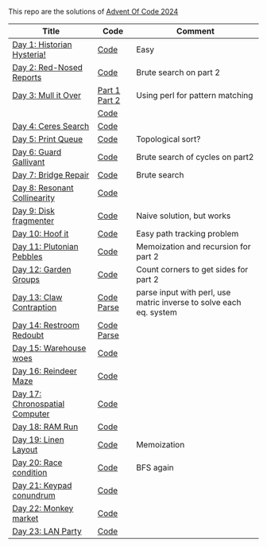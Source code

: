 This repo are the solutions of [Advent Of Code 2024](https://adventofcode/2024)

| Title                                                                  | Code                                  | Comment                                                            |
|------------------------------------------------------------------------|---------------------------------------|--------------------------------------------------------------------|
| [Day 1: Historian Hysteria!](https://adventofcode.com/2024/day/1)      | [Code](day1.q)                        | Easy                                                               |
| [Day 2: Red-Nosed Reports](https://adventofcode.com/2024/day/2)        | [Code](day2.q)                        | Brute search on part 2                                             |
| [Day 3: Mull it Over](https://adventofcode.com/2024/day/3)             | [Part 1](day3.pl) [Part 2](day3_2.pl) | Using perl for pattern matching                                    |
|                                                                        | [Code](day3.q)                        |                                                                    |
| [Day 4: Ceres Search](https://adventofcode.com/2024/day/4)             | [Code](day4.q)                        |                                                                    |
| [Day 5: Print Queue](https://adventofcode.com/2024/day/5)              | [Code](day5.q)                        | Topological sort?                                                  |
| [Day 6: Guard Gallivant](https://adventofcode.com/2024/day/6)          | [Code](day6.q)                        | Brute search of cycles on part2                                    |
| [Day 7: Bridge Repair](https://adventofcode.com/2024/day/7)            | [Code](day7.q)                        | Brute search                                                       |
| [Day 8: Resonant Collinearity](https://adventofcode.com/2024/day/8)    | [Code](day8.q)                        |                                                                    |
| [Day 9: Disk fragmenter](https://adventofcode.com/2024/day/9)          | [Code](day9.q)                        | Naive solution, but works                                          |
| [Day 10: Hoof it](https://adventofcode.com/2024/day/10)                | [Code](day10.q)                       | Easy path tracking problem                                         |
| [Day 11: Plutonian Pebbles](https://adventofcode.com/2024/day/11)      | [Code](day11.q)                       | Memoization and recursion for part 2                               |
| [Day 12: Garden Groups](https://adventofcode.com/2024/day/12)          | [Code](day12.q)                       | Count corners to get sides for part 2                              |
| [Day 13: Claw Contraption](https://adventofcode.com/2024/day/13)       | [Code](day13.q) [Parse](day13.pl)     | parse input with perl, use matric inverse to solve each eq. system |
| [Day 14: Restroom Redoubt](https://adventofcode.com/2024/day/14)       | [Code](day14.q) [Parse](day14.pl)     |                                                                    |
| [Day 15: Warehouse woes](https://adventofcode.com/2024/day/15)         | [Code](day15.q)                       |                                                                    |
| [Day 16: Reindeer Maze](https://adventofcode.com/2024/day/16)          | [Code](day16.q)                       |                                                                    |
| [Day 17: Chronospatial Computer](https://adventofcode.com/2024/day/17) | [Code](day17.q)                       |                                                                    |
| [Day 18: RAM Run](https://adventofcode.com/2024/day/18)                | [Code](day18.q)                       |                                                                    |
| [Day 19: Linen Layout](https://adventofcode.com/2024/day/19)           | [Code](day19.q)                       | Memoization                                                        |
| [Day 20: Race condition](https://adventofcode.com/2024/day/20)         | [Code](day20.q)                       | BFS again                                                          |
| [Day 21: Keypad conundrum](https://adventofcode.com/2024/day/21)       | [Code](day21.q)                       |                                                                    |
| [Day 22: Monkey market](https://adventofcode.com/2024/day/22)          | [Code](day22.q)                       |                                                                    |
| [Day 23: LAN Party](https://adventofcode.com/2024/day/23)              | [Code](day23.q)                       |                                                                    |

















